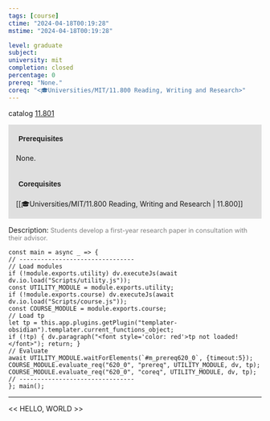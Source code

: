 ```yaml
---
tags: [course]
ctime: "2024-04-18T00:19:28"
mstime: "2024-04-18T00:19:28"

level: graduate
subject: 
university: mit
completion: closed
percentage: 0
prereq: "None."
coreq: "<🎓Universities/MIT/11.800 Reading, Writing and Research>"
---
```


catalog [11.801](http://student.mit.edu/catalog/m11c.html#11.801)

<span style="display: block; padding: 15px; background-color: rgb(100, 100, 100, 0.2);"><font id="m_prereq620_0" style="display: block; font-family: Arial, sans-serif; font-weight: bold; padding: 5px">Prerequisites</font><br><span id="prereq620_0">None.</span></span>
<span style="display: block; padding: 15px; background-color: rgb(100, 100, 100, 0.2);"><font id="m_coreq620_0" style="display: block; font-family: Arial, sans-serif; font-weight: bold; padding: 5px">Corequisites</font><br><span id="coreq620_0">[[🎓Universities/MIT/11.800 Reading, Writing and Research | 11.800]]</span></span>

<font style="">Description:</font>
<font style="color: grey; font-size: 0.8rem;">Students develop a first-year research paper in consultation with their advisor.</font>

```dataviewjs
const main = async _ => {
// --------------------------------
// Load modules
if (!module.exports.utility) dv.executeJs(await dv.io.load("Scripts/utility.js"));
const UTILITY_MODULE = module.exports.utility;
if (!module.exports.course) dv.executeJs(await dv.io.load("Scripts/course.js"));
const COURSE_MODULE = module.exports.course;
// Load tp
let tp = this.app.plugins.getPlugin("templater-obsidian").templater.current_functions_object;
if (!tp) { dv.paragraph("<font style='color: red'>tp not loaded!</font>"); return; }
// Evaluate
await UTILITY_MODULE.waitForElements(`#m_prereq620_0`, {timeout:5});
COURSE_MODULE.evaluate_req("620_0", "prereq", UTILITY_MODULE, dv, tp);
COURSE_MODULE.evaluate_req("620_0", "coreq", UTILITY_MODULE, dv, tp);
// --------------------------------
}; main();
```

---

<< HELLO, WORLD >>
